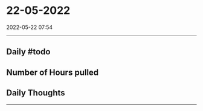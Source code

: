 # 22-05-2022
2022-05-22 07:54

---


## Daily #todo 

## Number of Hours pulled 

## Daily Thoughts




--- 

